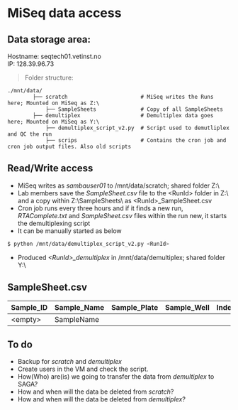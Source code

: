 # MiSeq data access

## Data storage area:

Hostname: seqtech01.vetinst.no  
IP: 128.39.96.73

> Folder structure:  

    ./mnt/data/ 
            ├── scratch                       # MiSeq writes the Runs here; Mounted on MiSeq as Z:\
                ├── SampleSheets              # Copy of all SampleSheets
            ├── demultiplex                   # Demultiplex data goes here; Mounted on MiSeq as Y:\
                ├── demultiplex_script_v2.py  # Script used to demutliplex and QC the run   
                ├── scrips                    # Contains the cron job and cron job output files. Also old scripts

## Read/Write access

* MiSeq writes as _sambauser01_ to /mnt/data/scratch; shared folder Z:\
* Lab members save the _SampleSheet.csv_ file to the \<RunId\> folder in Z:\ and a copy within Z:\SampleSheets\ as \<RunId>\_SampleSheet.csv
* Cron job runs every three hours and if it finds a new run, _RTAComplete.txt_ and _SampleSheet.csv_ files within the run new, it starts the demultiplexing script
* It can be manually started as below
```bash
$ python /mnt/data/demultiplex_script_v2.py <RunId>
```
* Produced _\<RunId\>\_demultiplex_ in /mnt/data/demultiplex; shared folder Y:\
    
## SampleSheet.csv

| __Sample_ID__ | __Sample_Name__ | __Sample_Plate__ | __Sample_Well__ | __Index_Plate_Well__ | __I7_Index_ID__ | __index__ | __I5_Index_ID__ | __index__ | __Sample_Project__ | __Description__ |
|-------------|------------|------------|-------------|------------|------------|------------|------------|-------------|------------|------------|
| \<empty\>     | SampleName     |       |          |      | UDP0018      |  AGAGGCAACC    | UDP0018      | CTAATGATGG         | Listeria_20200101     |       |



## To do
* Backup for _scratch_ and _demultiplex_
* Create users in the VM and check the script.
* How(Who) are(is) we going to transfer the data from _demultiplex_ to SAGA?
* How and when will the data be deleted from _scratch_?
* How and when will the data be deleted from _demultiplex_?

